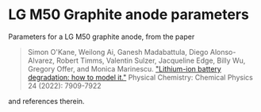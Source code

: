 # LG M50 Graphite anode parameters

Parameters for a LG M50 graphite anode, from the paper

> Simon O'Kane, Weilong Ai, Ganesh Madabattula, Diego Alonso-Alvarez, Robert Timms, Valentin Sulzer, Jacqueline Edge, Billy Wu, Gregory Offer, and Monica Marinescu. ["Lithium-ion battery degradation: how to model it."](https://pubs.rsc.org/en/content/articlelanding/2022/cp/d2cp00417h) Physical Chemistry: Chemical Physics 24 (2022): 7909-7922

and references therein.

